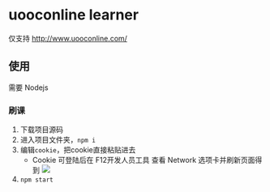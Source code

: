 # uooconline learner
仅支持 http://www.uooconline.com/

## 使用
需要 Nodejs

### 刷课
1. 下载项目源码
2. 进入项目文件夹，`npm i`
3. 编辑`cookie`，把cookie直接粘贴进去
	- Cookie 可登陆后在 F12开发人员工具 查看 Network 选项卡并刷新页面得到
	![](https://i.loli.net/2018/11/03/5bdd197e657e9.png)
4. `npm start`
